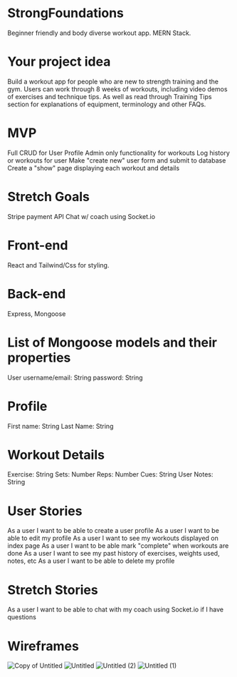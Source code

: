 # StrongFoundations
Beginner friendly and body diverse workout app. MERN Stack.

# Your project idea
Build a workout app for people who are new to strength training and the gym. Users can work through 8 weeks of workouts, including video demos of exercises and technique tips. As well as read through Training Tips section for explanations of equipment, terminology and other FAQs.

# MVP
Full CRUD for User Profile
Admin only functionality for workouts
Log history or workouts for user
Make "create new" user form and submit to database
Create a "show" page displaying each workout and details

# Stretch Goals
Stripe payment API
Chat w/ coach using Socket.io

# Front-end
React and Tailwind/Css for styling.

# Back-end
Express, Mongoose

# List of Mongoose models and their properties
User username/email: String
password: String

# Profile
First name: String
Last Name: String

# Workout Details
Exercise: String
Sets: Number
Reps: Number
Cues: String
User Notes: String

# User Stories
As a user I want to be able to create a user profile
As a user I want to be able to edit my profile
As a user I want to see my workouts displayed on index page
As a user I want to be able mark "complete" when workouts are done
As a user I want to see my past history of exercises, weights used, notes, etc
As a user I want to be able to delete my profile

# Stretch Stories
As a user I want to be able to chat with my coach using Socket.io if I have questions

# Wireframes
![Copy of Untitled](https://user-images.githubusercontent.com/99093454/188275297-05e69684-3231-48d8-bf11-61f40fef55e8.png)
![Untitled](https://user-images.githubusercontent.com/99093454/188275302-31a4f33a-abf2-4f89-8a2c-131bf21e4aeb.png)
![Untitled (2)](https://user-images.githubusercontent.com/99093454/188275308-5a622981-3659-4a40-9aab-19a84fc5a6a8.png)
![Untitled (1)](https://user-images.githubusercontent.com/99093454/188275305-d48abd6d-7515-4da9-8b95-15898cad6582.png)


